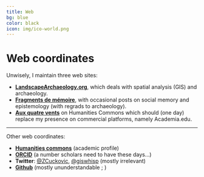 ```yaml
---
title: Web
bg: blue
color: black 
icon: img/ico-world.png
---
```

# Web coordinates

Unwisely, I maintain three web sites:

- [**LandscapeArchaeology.org**](https://landscapearchaeology.org), which deals with spatial analysis (GIS) and archaeology.
- [**Fragments de mémoire**](https://fragments.hypotheses.org), with occasional posts on social memory and epistemology (with regrads to archaeology).
- [**Aux quatre vents**](https://zoran.hcommons.org) on Humanities Commons which should (one day) replace my presence on commercial platforms, namely Academia.edu.

---------------------------

Other web coordinates:

- [**Humanities commons**](https://hcommons.org/members/zoran/) (academic profile)
- [**ORCID**](https://orcid.org/0000-0001-7626-4086) (a number scholars need to have these days...)
- **Twitter**: [@ZCuckovic](https://twitter.com/ZCuckovic), [@giswhisp](https://twitter.com/giswhisp) (mostly irrelevant)
- [**Github**](https://github.com/zoran-cuckovic) (mostly ununderstandable ; )



              

